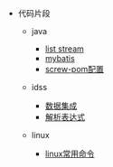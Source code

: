 - 代码片段
    - java
        - [list stream](code/java/list)
        - [mybatis](code/java/mybatis)
        - [screw-pom配置](code/java/screw)
    - idss
        - [数据集成](code/work/sciApi)
        - [解析表达式](code/work/parsii)

    - linux
        - [linux常用命令](code/linux/linux)
